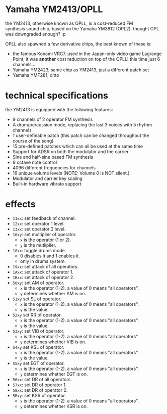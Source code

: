 # Yamaha YM2413/OPLL

the YM2413, otherwise known as OPLL, is a cost-reduced FM synthesis sound chip, based on the Yamaha YM3812 (OPL2). thought OPL was downgraded enough? :p

OPLL also spawned a few derivative chips, the best known of these is:
- the famous Konami VRC7. used in the Japan-only video game Lagrange Point, it was **another** cost reduction on top of the OPLL! this time just 6 channels...
- Yamaha YM2423, same chip as YM2413, just a different patch set
- Yamaha YMF281, ditto

# technical specifications

the YM2413 is equipped with the following features:

- 9 channels of 2 operator FM synthesis
- A drum/percussion mode, replacing the last 3 voices with 5 rhythm channels
- 1 user-definable patch (this patch can be changed throughout the course of the song)
- 15 pre-defined patches which can all be used at the same time
- Support for ADSR on both the modulator and the carrier
- Sine and half-sine based FM synthesis
- 9 octave note control
- 4096 different frequencies for channels
- 16 unique volume levels (NOTE: Volume 0 is NOT silent.)
- Modulator and carrier key scaling
- Built-in hardware vibrato support

# effects

- `11xx`: set feedback of channel.
- `12xx`: set operator 1 level.
- `13xx`: set operator 2 level.
- `16xy`: set multiplier of operator.
  - `x` is the operator (1 or 2).
  - `y` is the mutliplier.
- `18xx`: toggle drums mode.
  - 0 disables it and 1 enables it.
  - only in drums system.
- `19xx`: set attack of all operators.
- `1Axx`: set attack of operator 1.
- `1Bxx`: set attack of operator 2.
- `50xy`: set AM of operator.
  - `x` is the operator (1-2). a value of 0 means "all operators".
  - `y` determines whether AM is on.
- `51xy` set SL of operator.
  - `x` is the operator (1-2). a value of 0 means "all operators".
  - `y` is the value.
- `52xy` set RR of operator.
  - `x` is the operator (1-2). a value of 0 means "all operators".
  - `y` is the value.
- `53xy`: set VIB of operator.
  - `x` is the operator (1-2). a value of 0 means "all operators".
  - `y` determines whether VIB is on.
- `54xy` set KSL of operator.
  - `x` is the operator (1-2). a value of 0 means "all operators".
  - `y` is the value.
- `55xy` set EGT of operator.
  - `x` is the operator (1-2). a value of 0 means "all operators".
  - `y` determines whether EGT is on.
- `56xx`: set DR of all operators.
- `57xx`: set DR of operator 1.
- `58xx`: set DR of operator 2.
- `5Bxy`: set KSR of operator.
  - `x` is the operator (1-2). a value of 0 means "all operators".
  - `y` determines whether KSR is on.